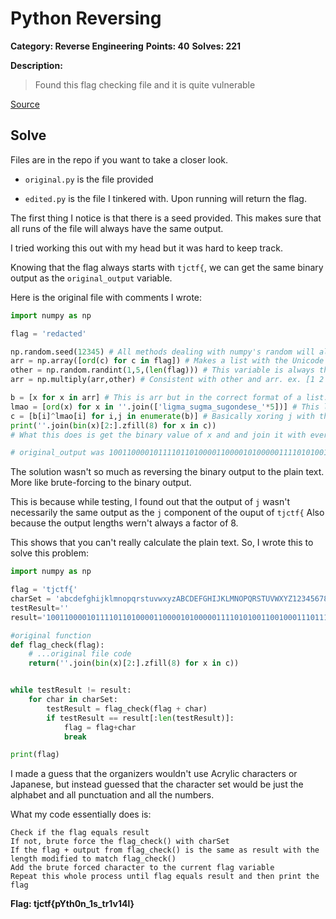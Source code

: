 # Python Reversing

**Category: Reverse Engineering** **Points: 40** **Solves: 221**

**Description:**

> Found this flag checking file and it is quite vulnerable

[Source](https://static.tjctf.org/3e4bb82e4f30d27f9ba62d1c7885e448b5442448c5e00c58fd28de9cf17cd364_source.py)

## Solve

Files are in the repo if you want to take a closer look.

- `original.py` is the file provided

- `edited.py` is the file I tinkered with. Upon running will return the flag.

The first thing I notice is that there is a seed provided. This makes sure that all runs of the file will always have the same output.

I tried working this out with my head but it was hard to keep track.

Knowing that the flag always starts with `tjctf{`, we can get the same binary output as the `original_output` variable.

Here is the original file with comments I wrote:

```python
import numpy as np

flag = 'redacted'

np.random.seed(12345) # All methods dealing with numpy's random will always have the same outcome
arr = np.array([ord(c) for c in flag]) # Makes a list with the Unicode byte value for each character in flag
other = np.random.randint(1,5,(len(flag))) # This variable is always the same on every run, only difference is the length of the list
arr = np.multiply(arr,other) # Consistent with other and arr. ex. [1 2 3]

b = [x for x in arr] # This is arr but in the correct format of a list. ex. [1, 2, 3]
lmao = [ord(x) for x in ''.join(['ligma_sugma_sugondese_'*5])] # This list is always the same
c = [b[i]^lmao[i] for i,j in enumerate(b)] # Basically xoring j with the item of lmao at the index of i
print(''.join(bin(x)[2:].zfill(8) for x in c))
# What this does is get the binary value of x and and join it with every other character in the list. It removes the first two characters because they are irrelevant '0b'.

# original_output was 1001100001011110110100001100001010000011110101001100100011101111110100011111010101010000000110000011101101110000101111101010111011100101000011011010110010100001100010001010101001100001110110100110011101
```

The solution wasn't so much as reversing the binary output to the plain text. More like brute-forcing to the binary output.

This is because while testing, I found out that the output of `j` wasn't necessarily the same output as the `j` component of the ouput of `tjctf{` Also because the output lengths wern't always a factor of 8.

This shows that you can't really calculate the plain text. So, I wrote this to solve this problem:

```python
import numpy as np

flag = 'tjctf{'
charSet = 'abcdefghijklmnopqrstuvwxyzABCDEFGHIJKLMNOPQRSTUVWXYZ1234567890-=_+[]{};\':",./<>?`~!@#$%^&*()'
testResult=''
result='1001100001011110110100001100001010000011110101001100100011101111110100011111010101010000000110000011101101110000101111101010111011100101000011011010110010100001100010001010101001100001110110100110011101'

#original function
def flag_check(flag):
    # ...original file code
    return(''.join(bin(x)[2:].zfill(8) for x in c))


while testResult != result:
    for char in charSet:
        testResult = flag_check(flag + char)
        if testResult == result[:len(testResult)]:
            flag = flag+char
            break

print(flag)
```

I made a guess that the organizers wouldn't use Acrylic characters or Japanese, but instead guessed that the character set would be just the alphabet and all punctuation and all the numbers.

What my code essentially does is:

```
Check if the flag equals result
If not, brute force the flag_check() with charSet
If the flag + output from flag_check() is the same as result with the length modified to match flag_check()
Add the brute forced character to the current flag variable
Repeat this whole process until flag equals result and then print the flag
```

**Flag: tjctf{pYth0n_1s_tr1v14l}**
